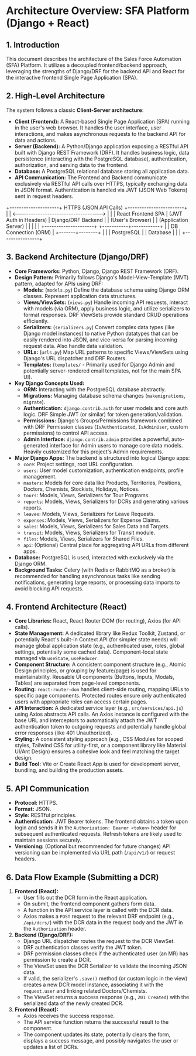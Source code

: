 # Architecture Overview: SFA Platform (Django + React)

## 1. Introduction

This document describes the architecture of the Sales Force Automation (SFA) Platform. It utilizes a decoupled frontend/backend approach, leveraging the strengths of Django/DRF for the backend API and React for the interactive frontend Single Page Application (SPA).

## 2. High-Level Architecture

The system follows a classic **Client-Server architecture**:

*   **Client (Frontend):** A React-based Single Page Application (SPA) running in the user's web browser. It handles the user interface, user interactions, and makes asynchronous requests to the backend API for data and actions.
*   **Server (Backend):** A Python/Django application exposing a RESTful API built with Django REST Framework (DRF). It handles business logic, data persistence (interacting with the PostgreSQL database), authentication, authorization, and serving data to the frontend.
*   **Database:** A PostgreSQL relational database storing all application data.
*   **API Communication:** The Frontend and Backend communicate exclusively via RESTful API calls over HTTPS, typically exchanging data in JSON format. Authentication is handled via JWT (JSON Web Tokens) sent in request headers.

+---------------------+ HTTPS (JSON API Calls) +------------------------+
| | <----------------------------------> | |
| React Frontend SPA | (JWT Auth in Headers) | Django/DRF Backend |
| (User's Browser) | | (Application Server) |
| | | |
+---------------------+ +-----------+------------+
|
| DB Connection (ORM)
|
+-------+--------+
| |
| PostgreSQL |
| Database |
| |
+----------------+



## 3. Backend Architecture (Django/DRF)

*   **Core Frameworks:** Python, Django, Django REST Framework (DRF).
*   **Design Pattern:** Primarily follows Django's Model-View-Template (MVT) pattern, adapted for APIs using DRF:
    *   **Models:** (`models.py`) Define the database schema using Django ORM classes. Represent application data structures.
    *   **Views/ViewSets:** (`views.py`) Handle incoming API requests, interact with models (via ORM), apply business logic, and utilize serializers to format responses. DRF ViewSets provide standard CRUD operations efficiently.
    *   **Serializers:** (`serializers.py`) Convert complex data types (like Django model instances) to native Python datatypes that can be easily rendered into JSON, and vice-versa for parsing incoming request data. Also handle data validation.
    *   **URLs:** (`urls.py`) Map URL patterns to specific Views/ViewSets using Django's URL dispatcher and DRF Routers.
    *   **Templates:** (`templates/` - Primarily used for Django Admin and potentially server-rendered email templates, not for the main SPA UI).
*   **Key Django Concepts Used:**
    *   **ORM:** Interacting with the PostgreSQL database abstractly.
    *   **Migrations:** Managing database schema changes (`makemigrations`, `migrate`).
    *   **Authentication:** `django.contrib.auth` for user models and core auth logic. DRF Simple JWT (or similar) for token generation/validation.
    *   **Permissions:** Django's Groups/Permissions framework combined with DRF Permission classes (`IsAuthenticated`, `IsAdminUser`, custom permissions) to control API access.
    *   **Admin Interface:** `django.contrib.admin` provides a powerful, auto-generated interface for Admin users to manage core data models. Heavily customized for this project's Admin requirements.
*   **Major Django Apps:** The backend is structured into logical Django apps:
    *   `core`: Project settings, root URL configuration.
    *   `users`: User model customization, authentication endpoints, profile management.
    *   `masters`: Models for core data like Products, Territories, Positions, Doctors, Chemists, Stockists, Holidays, Notices.
    *   `tours`: Models, Views, Serializers for Tour Programs.
    *   `reports`: Models, Views, Serializers for DCRs and generating various reports.
    *   `leaves`: Models, Views, Serializers for Leave Requests.
    *   `expenses`: Models, Views, Serializers for Expense Claims.
    *   `sales`: Models, Views, Serializers for Sales Data and Targets.
    *   `transit`: Models, Views, Serializers for Transit module.
    *   `files`: Models, Views, Serializers for Shared Files.
    *   `api`: (Optional) Central place for aggregating API URLs from different apps.
*   **Database:** PostgreSQL is used, interacted with exclusively via the Django ORM.
*   **Background Tasks:** Celery (with Redis or RabbitMQ as a broker) is recommended for handling asynchronous tasks like sending notifications, generating large reports, or processing data imports to avoid blocking API requests.

## 4. Frontend Architecture (React)

*   **Core Libraries:** React, React Router DOM (for routing), Axios (for API calls).
*   **State Management:** A dedicated library like Redux Toolkit, Zustand, or potentially React's built-in Context API (for simpler state needs) will manage global application state (e.g., authenticated user, roles, global settings, potentially some cached data). Component-local state managed via `useState`, `useReducer`.
*   **Component Structure:** A consistent component structure (e.g., Atomic Design principles, or grouping by feature/page) is used for maintainability. Reusable UI components (Buttons, Inputs, Modals, Tables) are separated from page-level components.
*   **Routing:** `react-router-dom` handles client-side routing, mapping URLs to specific page components. Protected routes ensure only authenticated users with appropriate roles can access certain pages.
*   **API Interaction:** A dedicated service layer (e.g., `src/services/api.js`) using Axios abstracts API calls. An Axios instance is configured with the base URL and interceptors to automatically attach the JWT authentication token to outgoing requests and potentially handle global error responses (like 401 Unauthorized).
*   **Styling:** A consistent styling approach (e.g., CSS Modules for scoped styles, Tailwind CSS for utility-first, or a component library like Material UI/Ant Design) ensures a cohesive look and feel matching the target design.
*   **Build Tool:** Vite or Create React App is used for development server, bundling, and building the production assets.

## 5. API Communication

*   **Protocol:** HTTPS.
*   **Format:** JSON.
*   **Style:** RESTful principles.
*   **Authentication:** JWT Bearer tokens. The frontend obtains a token upon login and sends it in the `Authorization: Bearer <token>` header for subsequent authenticated requests. Refresh tokens are likely used to maintain sessions securely.
*   **Versioning:** (Optional but recommended for future changes) API versioning can be implemented via URL path (`/api/v1/`) or request headers.

## 6. Data Flow Example (Submitting a DCR)

1.  **Frontend (React):**
    *   User fills out the DCR form in the React application.
    *   On submit, the frontend component gathers form data.
    *   A function in the API service layer is called with the DCR data.
    *   Axios makes a `POST` request to the relevant DRF endpoint (e.g., `/api/dcrs/`) with the DCR data in the request body and the JWT in the `Authorization` header.
2.  **Backend (Django/DRF):**
    *   Django URL dispatcher routes the request to the DCR ViewSet.
    *   DRF authentication classes verify the JWT token.
    *   DRF permission classes check if the authenticated user (an MR) has permission to create a DCR.
    *   The ViewSet uses the DCR Serializer to validate the incoming JSON data.
    *   If valid, the serializer's `.save()` method (or custom logic in the view) creates a new DCR model instance, associating it with the `request.user` and linking related Doctors/Chemists.
    *   The ViewSet returns a success response (e.g., `201 Created`) with the serialized data of the newly created DCR.
3.  **Frontend (React):**
    *   Axios receives the success response.
    *   The API service function returns the successful result to the component.
    *   The component updates its state, potentially clears the form, displays a success message, and possibly navigates the user or updates a list of DCRs.